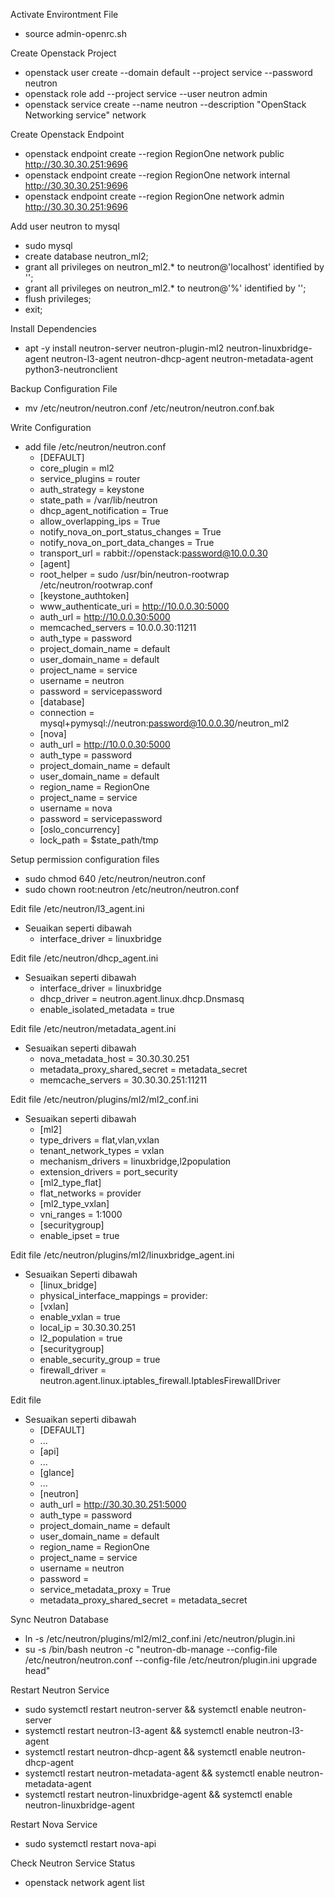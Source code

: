 Activate Environtment File
- source admin-openrc.sh

Create Openstack Project
- openstack user create --domain default --project service --password <Password> neutron
- openstack role add --project service --user neutron admin
- openstack service create --name neutron --description "OpenStack Networking service" network
  
Create Openstack Endpoint
- openstack endpoint create --region RegionOne network public http://30.30.30.251:9696
- openstack endpoint create --region RegionOne network internal http://30.30.30.251:9696
- openstack endpoint create --region RegionOne network admin http://30.30.30.251:9696
  
Add user neutron to mysql
- sudo mysql
- create database neutron_ml2;
- grant all privileges on neutron_ml2.* to neutron@'localhost' identified by '<Password>'; 
- grant all privileges on neutron_ml2.* to neutron@'%' identified by '<Password>';
- flush privileges;
- exit;
  
Install Dependencies
- apt -y install neutron-server neutron-plugin-ml2 neutron-linuxbridge-agent neutron-l3-agent neutron-dhcp-agent neutron-metadata-agent python3-neutronclient

Backup Configuration File
- mv /etc/neutron/neutron.conf /etc/neutron/neutron.conf.bak
  
Write Configuration
- add file /etc/neutron/neutron.conf
  - [DEFAULT]
  - core_plugin = ml2
  - service_plugins = router
  - auth_strategy = keystone
  - state_path = /var/lib/neutron
  - dhcp_agent_notification = True
  - allow_overlapping_ips = True
  - notify_nova_on_port_status_changes = True
  - notify_nova_on_port_data_changes = True
  - transport_url = rabbit://openstack:password@10.0.0.30
  - [agent]
  - root_helper = sudo /usr/bin/neutron-rootwrap /etc/neutron/rootwrap.conf
  - [keystone_authtoken]
  - www_authenticate_uri = http://10.0.0.30:5000
  - auth_url = http://10.0.0.30:5000
  - memcached_servers = 10.0.0.30:11211
  - auth_type = password
  - project_domain_name = default
  - user_domain_name = default
  - project_name = service
  - username = neutron
  - password = servicepassword
  - [database]
  - connection = mysql+pymysql://neutron:password@10.0.0.30/neutron_ml2
  - [nova]
  - auth_url = http://10.0.0.30:5000
  - auth_type = password
  - project_domain_name = default
  - user_domain_name = default
  - region_name = RegionOne
  - project_name = service
  - username = nova
  - password = servicepassword
  - [oslo_concurrency]
  - lock_path = $state_path/tmp
  
Setup permission configuration files
- sudo chmod 640 /etc/neutron/neutron.conf
- sudo chown root:neutron /etc/neutron/neutron.conf
  
Edit file /etc/neutron/l3_agent.ini
- Seuaikan seperti dibawah
  - interface_driver = linuxbridge

Edit file /etc/neutron/dhcp_agent.ini 
- Sesuaikan seperti dibawah
  - interface_driver = linuxbridge
  - dhcp_driver = neutron.agent.linux.dhcp.Dnsmasq
  - enable_isolated_metadata = true
  
Edit file /etc/neutron/metadata_agent.ini
- Sesuaikan seperti dibawah
  - nova_metadata_host = 30.30.30.251
  - metadata_proxy_shared_secret = metadata_secret
  - memcache_servers = 30.30.30.251:11211
  
Edit file /etc/neutron/plugins/ml2/ml2_conf.ini
- Sesuaikan seperti dibawah
  - [ml2]
  - type_drivers = flat,vlan,vxlan
  - tenant_network_types = vxlan
  - mechanism_drivers = linuxbridge,l2population
  - extension_drivers = port_security
  - [ml2_type_flat]
  - flat_networks = provider
  - [ml2_type_vxlan]
  - vni_ranges = 1:1000
  - [securitygroup]
  - enable_ipset = true
  
Edit file /etc/neutron/plugins/ml2/linuxbridge_agent.ini
- Sesuaikan Seperti dibawah
  - [linux_bridge]
  - physical_interface_mappings = provider:<EXT-Interface>
  - [vxlan]
  - enable_vxlan = true
  - local_ip = 30.30.30.251
  - l2_population = true
  - [securitygroup]
  - enable_security_group = true
  - firewall_driver = neutron.agent.linux.iptables_firewall.IptablesFirewallDriver
  
Edit file 
- Sesuaikan seperti dibawah
  - [DEFAULT]
  - ...
  - [api]
  - ...
  - [glance]
  - ...
  - [neutron]
  - auth_url = http://30.30.30.251:5000
  - auth_type = password
  - project_domain_name = default
  - user_domain_name = default
  - region_name = RegionOne
  - project_name = service
  - username = neutron
  - password = <Password>
  - service_metadata_proxy = True
  - metadata_proxy_shared_secret = metadata_secret
  
Sync Neutron Database
- ln -s /etc/neutron/plugins/ml2/ml2_conf.ini /etc/neutron/plugin.ini
- su -s /bin/bash neutron -c "neutron-db-manage --config-file /etc/neutron/neutron.conf --config-file /etc/neutron/plugin.ini upgrade head"
  
Restart Neutron Service
- sudo systemctl restart neutron-server && systemctl enable neutron-server
- systemctl restart neutron-l3-agent && systemctl enable neutron-l3-agent
- systemctl restart neutron-dhcp-agent && systemctl enable neutron-dhcp-agent
- systemctl restart neutron-metadata-agent && systemctl enable neutron-metadata-agent
- systemctl restart neutron-linuxbridge-agent && systemctl enable neutron-linuxbridge-agent

Restart Nova Service
- sudo systemctl restart nova-api
  
Check Neutron Service Status
- openstack network agent list
